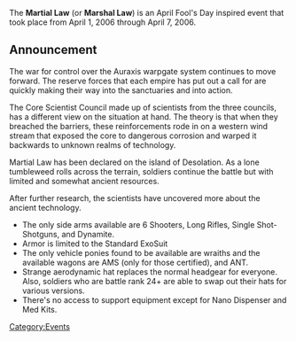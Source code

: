 The **Martial Law** (or **Marshal Law**) is an April Fool's Day inspired
event that took place from April 1, 2006 through April 7, 2006.

## Announcement

The war for control over the Auraxis warpgate system continues to move
forward. The reserve forces that each empire has put out a call for are
quickly making their way into the sanctuaries and into action.

The Core Scientist Council made up of scientists from the three
councils, has a different view on the situation at hand. The theory is
that when they breached the barriers, these reinforcements rode in on a
western wind stream that exposed the core to dangerous corrosion and
warped it backwards to unknown realms of technology.

Martial Law has been declared on the island of Desolation. As a lone
tumbleweed rolls across the terrain, soldiers continue the battle but
with limited and somewhat ancient resources.

After further research, the scientists have uncovered more about the
ancient technology.

- The only side arms available are 6 Shooters, Long Rifles, Single
  Shot-Shotguns, and Dynamite.
- Armor is limited to the Standard ExoSuit
- The only vehicle ponies found to be available are wraiths and the
  available wagons are AMS (only for those certified), and ANT.
- Strange aerodynamic hat replaces the normal headgear for everyone.
  Also, soldiers who are battle rank 24+ are able to swap out their
  hats for various versions.
- There's no access to support equipment except for Nano Dispenser and
  Med Kits.

[Category:Events](Category:Events.md "wikilink")
